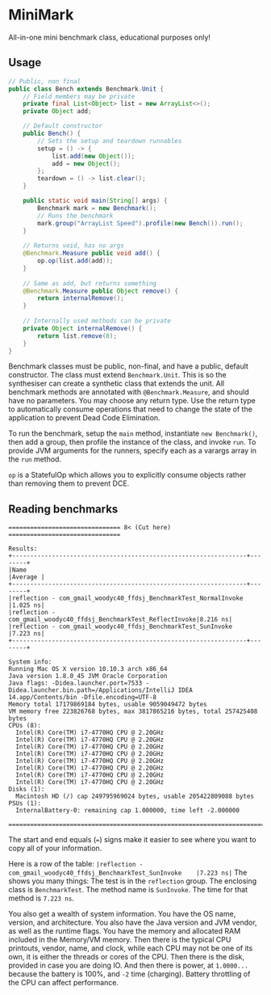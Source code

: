 # MiniMark

All-in-one mini benchmark class, educational purposes only!

## Usage

```java
// Public, non final
public class Bench extends Benchmark.Unit {
    // Field members may be private
    private final List<Object> list = new ArrayList<>();
    private Object add;

    // Default constructor
    public Bench() {
        // Sets the setup and teardown runnables
        setup = () -> {
            list.add(new Object());
            add = new Object();
        };
        teardown = () -> list.clear();
    }

    public static void main(String[] args) {
        Benchmark mark = new Benchmark();
        // Runs the benchmark
        mark.group("ArrayList Speed").profile(new Bench()).run();
    }
    
    // Returns void, has no args
    @Benchmark.Measure public void add() {
        op.op(list.add(add));
    }
    
    // Same as add, but returns something
    @Benchmark.Measure public Object remove() {
        return internalRemove();
    }
    
    // Internally used methods can be private
    private Object internalRemove() {
        return list.remove(0);
    }
}
```

Benchmark classes must be public, non-final, and have a public, default constructor. The class must extend `Benchmark.Unit`. This is so the synthesiser can create a synthetic class that extends the unit. All benchmark methods are annotated with `@Benchmark.Measure`, and should have no parameters. You may choose any return type. Use the return type to automatically consume operations that need to change the state of the application to prevent Dead Code Elimination.

To run the benchmark, setup the `main` method, instantiate `new Benchmark()`, then add a group, then profile the instance of the class, and invoke `run`. To provide JVM arguments for the runners, specify each as a varargs array in the `run` method.

`op` is a StatefulOp which allows you to explicitly consume objects rather than removing them to prevent DCE.

## Reading benchmarks

```
=============================== 8< (Cut here) ===============================

Results:
+-----------------------------------------------------------------+--------+
|Name                                                             |Average |
+-----------------------------------------------------------------+--------+
|reflection - com_gmail_woodyc40_ffdsj_BenchmarkTest_NormalInvoke |1.025 ns|
|reflection - com_gmail_woodyc40_ffdsj_BenchmarkTest_ReflectInvoke|8.216 ns|
|reflection - com_gmail_woodyc40_ffdsj_BenchmarkTest_SunInvoke    |7.223 ns|
+-----------------------------------------------------------------+--------+

System info:
Running Mac OS X version 10.10.3 arch x86_64
Java version 1.8.0_45 JVM Oracle Corporation
Java flags: -Didea.launcher.port=7533 -Didea.launcher.bin.path=/Applications/IntelliJ IDEA 14.app/Contents/bin -Dfile.encoding=UTF-8 
Memory total 17179869184 bytes, usable 9059049472 bytes
VM memory free 223826768 bytes, max 3817865216 bytes, total 257425408 bytes
CPUs (8):
  Intel(R) Core(TM) i7-4770HQ CPU @ 2.20GHz
  Intel(R) Core(TM) i7-4770HQ CPU @ 2.20GHz
  Intel(R) Core(TM) i7-4770HQ CPU @ 2.20GHz
  Intel(R) Core(TM) i7-4770HQ CPU @ 2.20GHz
  Intel(R) Core(TM) i7-4770HQ CPU @ 2.20GHz
  Intel(R) Core(TM) i7-4770HQ CPU @ 2.20GHz
  Intel(R) Core(TM) i7-4770HQ CPU @ 2.20GHz
  Intel(R) Core(TM) i7-4770HQ CPU @ 2.20GHz
Disks (1):
  Macintosh HD (/) cap 249795969024 bytes, usable 205422809088 bytes
PSUs (1):
  InternalBattery-0: remaining cap 1.000000, time left -2.000000

=============================================================================
```

The start and end equals (`=`) signs make it easier to see where you want to copy all of your information.

Here is a row of the table: `|reflection - com_gmail_woodyc40_ffdsj_BenchmarkTest_SunInvoke    |7.223 ns|`
The shows you many things: The test is in the `reflection` group. The enclosing class is `BenchmarkTest`. The method name is `SunInvoke`. The time for that method is `7.223 ns`.

You also get a wealth of system information. You have the OS name, version, and architecture. You also have the Java version and JVM vendor, as well as the runtime flags. You have the memory and allocated RAM included in the Memory/VM memory. Then there is the typical CPU printouts, vendor, name, and clock, while each CPU may not be one of its own, it is either the threads or cores of the CPU. Then there is the disk, provided in case you are doing IO. And then there is power, at `1.0000...` because the battery is 100%, and `-2` time (charging). Battery throttling of the CPU can affect performance.
